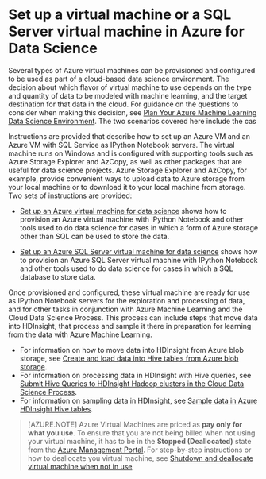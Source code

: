 <properties 
	pageTitle="Set up a virtual machine or a SQL Sever virtual machine in Azure for Data Science" 
	description="Set up a Data Science Virtual Machinee" 
	metaKeywords="" 
	services="machine-learning" 
	solutions="" 
	documentationCenter="" 
	authors="msolhab" 
	manager="jacob.spoelstra" 
	editor="cgronlun"  />

<tags 
	ms.service="machine-learning" 
	ms.workload="data-services" 
	ms.tgt_pltfrm="na" 
	ms.devlang="na" 
	ms.topic="article" 
	ms.date="03/17/2015" 
	ms.author="mohabib;xibingao;bradsev" />

# Set up a virtual machine or a SQL Server virtual machine in Azure for Data Science

Several types of Azure virtual machines can be provisioned and configured to be used as part of a cloud-based data science environment. The decision about which flavor of virtual machine to use depends on the type and quantity of data to be modeled with machine learning, and the target destination for that data in the cloud. For guidance on the questions to consider when making this decision, see [Plan Your Azure Machine Learning Data Science Environment](machine-learning-data-science-plan-your-environment.md). The two scenarios covered here include the cas

Instructions are provided that describe how to set up an Azure VM and an Azure VM with SQL Service as IPython Notebook servers. The virtual machine runs on Windows and is configured with supporting tools such as Azure Storage Explorer and AzCopy, as well as other packages that are useful for data science projects. Azure Storage Explorer and AzCopy, for example, provide convenient ways to upload data to Azure storage from your local machine or to download it to your local machine from storage. Two sets of instructions are provided:

* [Set up an Azure virtual machine for data science](machine-learning-data-science-setup-virtual-machine.md) shows how to provision an Azure virtual machine with IPython Notebook and other tools used to do data science for cases in which a form of Azure storage other than SQL can be used to store the data. 

* [Set up an Azure SQL Server virtual machine for data science](machine-learning-data-science-setup-sql-server-virtual-machine.md) shows how to provision an Azure SQL Server virtual machine with IPython Notebook and other tools used to do data science for cases in which a SQL database to store data.

Once provisioned and configured, these virtual machine are ready for use as IPython Notebook servers for the exploration and processing of data, and for other tasks in conjunction with Azure Machine Learning and the Cloud Data Science Process. This process can include steps that move data into HDInsight, that process and sample it there in preparation for learning from the data with Azure Machine Learning.

* For information on how to move data into HDInsight from Azure blob storage, see [Create and load data into Hive tables from Azure blob storage](machine-learning-data-science-hive-tables.md).
* For information on processing data in HDInsight with Hive queries, see [Submit Hive Queries to HDInsight Hadoop clusters in the Cloud Data Science Process](machine-learning-data-science-hive-queries.md).
* For information on sampling data in HDInsight, see [Sample data in Azure HDInsight Hive tables](machine-learning-data-science-sample-data-hive.md).


> [AZURE.NOTE] Azure Virtual Machines are priced as **pay only for what you use**. To ensure that you are not being billed when not using your virtual machine, it has to be in the **Stopped (Deallocated)** state from the [Azure Management Portal](http://manage.windowsazure.com/). For step-by-step instructions or how to deallocate you virtual machine, see  [Shutdown and deallocate virtual machine when not in use](machine-learning-data-science-setup-virtual-machine.md#shutdown) 



